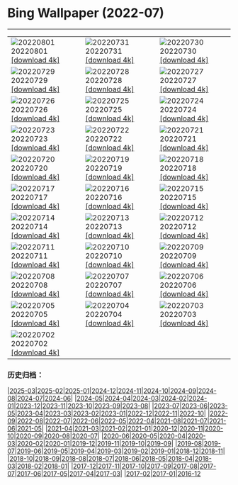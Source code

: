 # Bing Wallpaper (2022-07)
**************

<table><tr><td><img src="https://www.bing.com/th?id=OHR.LavaTube_JA-JP6207064474_1920x1080.jpg" alt="20220801"> 20220801 <a href="https://www.bing.com/th?id=OHR.LavaTube_JA-JP6207064474_UHD.jpg">[download 4k]</a></td><td><img src="https://www.bing.com/th?id=OHR.NoctilucentClouds_JA-JP9025198209_1920x1080.jpg" alt="20220731"> 20220731 <a href="https://www.bing.com/th?id=OHR.NoctilucentClouds_JA-JP9025198209_UHD.jpg">[download 4k]</a></td><td><img src="https://www.bing.com/th?id=OHR.FiordlandRainforest_JA-JP5905078657_1920x1080.jpg" alt="20220730"> 20220730 <a href="https://www.bing.com/th?id=OHR.FiordlandRainforest_JA-JP5905078657_UHD.jpg">[download 4k]</a></td></tr><tr><td><img src="https://www.bing.com/th?id=OHR.FourTigresses_JA-JP4916846920_1920x1080.jpg" alt="20220729"> 20220729 <a href="https://www.bing.com/th?id=OHR.FourTigresses_JA-JP4916846920_UHD.jpg">[download 4k]</a></td><td><img src="https://www.bing.com/th?id=OHR.LongsPeak_JA-JP5769935793_1920x1080.jpg" alt="20220728"> 20220728 <a href="https://www.bing.com/th?id=OHR.LongsPeak_JA-JP5769935793_UHD.jpg">[download 4k]</a></td><td><img src="https://www.bing.com/th?id=OHR.NabateanTomb_JA-JP6117554493_1920x1080.jpg" alt="20220727"> 20220727 <a href="https://www.bing.com/th?id=OHR.NabateanTomb_JA-JP6117554493_UHD.jpg">[download 4k]</a></td></tr><tr><td><img src="https://www.bing.com/th?id=OHR.MangroveDay_JA-JP5848497715_1920x1080.jpg" alt="20220726"> 20220726 <a href="https://www.bing.com/th?id=OHR.MangroveDay_JA-JP5848497715_UHD.jpg">[download 4k]</a></td><td><img src="https://www.bing.com/th?id=OHR.MGRBrighton_JA-JP6057857320_1920x1080.jpg" alt="20220725"> 20220725 <a href="https://www.bing.com/th?id=OHR.MGRBrighton_JA-JP6057857320_UHD.jpg">[download 4k]</a></td><td><img src="https://www.bing.com/th?id=OHR.AmeliaEarhart_JA-JP6227711829_1920x1080.jpg" alt="20220724"> 20220724 <a href="https://www.bing.com/th?id=OHR.AmeliaEarhart_JA-JP6227711829_UHD.jpg">[download 4k]</a></td></tr><tr><td><img src="https://www.bing.com/th?id=OHR.Marine2022_JA-JP5885363706_1920x1080.jpg" alt="20220723"> 20220723 <a href="https://www.bing.com/th?id=OHR.Marine2022_JA-JP5885363706_UHD.jpg">[download 4k]</a></td><td><img src="https://www.bing.com/th?id=OHR.SGIMontenegro_JA-JP5996525545_1920x1080.jpg" alt="20220722"> 20220722 <a href="https://www.bing.com/th?id=OHR.SGIMontenegro_JA-JP5996525545_UHD.jpg">[download 4k]</a></td><td><img src="https://www.bing.com/th?id=OHR.AbbeyGardens_JA-JP6027741904_1920x1080.jpg" alt="20220721"> 20220721 <a href="https://www.bing.com/th?id=OHR.AbbeyGardens_JA-JP6027741904_UHD.jpg">[download 4k]</a></td></tr><tr><td><img src="https://www.bing.com/th?id=OHR.MoonPhases_JA-JP6461920698_1920x1080.jpg" alt="20220720"> 20220720 <a href="https://www.bing.com/th?id=OHR.MoonPhases_JA-JP6461920698_UHD.jpg">[download 4k]</a></td><td><img src="https://www.bing.com/th?id=OHR.FraueninselChiemsee_JA-JP6187258769_1920x1080.jpg" alt="20220719"> 20220719 <a href="https://www.bing.com/th?id=OHR.FraueninselChiemsee_JA-JP6187258769_UHD.jpg">[download 4k]</a></td><td><img src="https://www.bing.com/th?id=OHR.OmijimaIsland_JA-JP6290388173_1920x1080.jpg" alt="20220718"> 20220718 <a href="https://www.bing.com/th?id=OHR.OmijimaIsland_JA-JP6290388173_UHD.jpg">[download 4k]</a></td></tr><tr><td><img src="https://www.bing.com/th?id=OHR.CoyoteButtes_JA-JP6148976846_1920x1080.jpg" alt="20220717"> 20220717 <a href="https://www.bing.com/th?id=OHR.CoyoteButtes_JA-JP6148976846_UHD.jpg">[download 4k]</a></td><td><img src="https://www.bing.com/th?id=OHR.AmericanGoldfinch_JA-JP6087714657_1920x1080.jpg" alt="20220716"> 20220716 <a href="https://www.bing.com/th?id=OHR.AmericanGoldfinch_JA-JP6087714657_UHD.jpg">[download 4k]</a></td><td><img src="https://www.bing.com/th?id=OHR.Arrone_JA-JP5086425907_1920x1080.jpg" alt="20220715"> 20220715 <a href="https://www.bing.com/th?id=OHR.Arrone_JA-JP5086425907_UHD.jpg">[download 4k]</a></td></tr><tr><td><img src="https://www.bing.com/th?id=OHR.Himawari2022_JA-JP2030278950_1920x1080.jpg" alt="20220714"> 20220714 <a href="https://www.bing.com/th?id=OHR.Himawari2022_JA-JP2030278950_UHD.jpg">[download 4k]</a></td><td><img src="https://www.bing.com/th?id=OHR.BasaltGiants_JA-JP1991295245_1920x1080.jpg" alt="20220713"> 20220713 <a href="https://www.bing.com/th?id=OHR.BasaltGiants_JA-JP1991295245_UHD.jpg">[download 4k]</a></td><td><img src="https://www.bing.com/th?id=OHR.HecetaHead_JA-JP2098745084_1920x1080.jpg" alt="20220712"> 20220712 <a href="https://www.bing.com/th?id=OHR.HecetaHead_JA-JP2098745084_UHD.jpg">[download 4k]</a></td></tr><tr><td><img src="https://www.bing.com/th?id=OHR.BarcelonaPop_JA-JP1555668072_1920x1080.jpg" alt="20220711"> 20220711 <a href="https://www.bing.com/th?id=OHR.BarcelonaPop_JA-JP1555668072_UHD.jpg">[download 4k]</a></td><td><img src="https://www.bing.com/th?id=OHR.OludenizTurkey_JA-JP1393476084_1920x1080.jpg" alt="20220710"> 20220710 <a href="https://www.bing.com/th?id=OHR.OludenizTurkey_JA-JP1393476084_UHD.jpg">[download 4k]</a></td><td><img src="https://www.bing.com/th?id=OHR.PortAventura_JA-JP0720127309_1920x1080.jpg" alt="20220709"> 20220709 <a href="https://www.bing.com/th?id=OHR.PortAventura_JA-JP0720127309_UHD.jpg">[download 4k]</a></td></tr><tr><td><img src="https://www.bing.com/th?id=OHR.DolomitesMW_JA-JP0311811779_1920x1080.jpg" alt="20220708"> 20220708 <a href="https://www.bing.com/th?id=OHR.DolomitesMW_JA-JP0311811779_UHD.jpg">[download 4k]</a></td><td><img src="https://www.bing.com/th?id=OHR.Tanabata2022_JA-JP0266841642_1920x1080.jpg" alt="20220707"> 20220707 <a href="https://www.bing.com/th?id=OHR.Tanabata2022_JA-JP0266841642_UHD.jpg">[download 4k]</a></td><td><img src="https://www.bing.com/th?id=OHR.KissingPuffins_JA-JP0213106648_1920x1080.jpg" alt="20220706"> 20220706 <a href="https://www.bing.com/th?id=OHR.KissingPuffins_JA-JP0213106648_UHD.jpg">[download 4k]</a></td></tr><tr><td><img src="https://www.bing.com/th?id=OHR.SharavatiBridge_JA-JP0166437440_1920x1080.jpg" alt="20220705"> 20220705 <a href="https://www.bing.com/th?id=OHR.SharavatiBridge_JA-JP0166437440_UHD.jpg">[download 4k]</a></td><td><img src="https://www.bing.com/th?id=OHR.SummerDogs_JA-JP0110814838_1920x1080.jpg" alt="20220704"> 20220704 <a href="https://www.bing.com/th?id=OHR.SummerDogs_JA-JP0110814838_UHD.jpg">[download 4k]</a></td><td><img src="https://www.bing.com/th?id=OHR.Surfin2022_JA-JP9036784881_1920x1080.jpg" alt="20220703"> 20220703 <a href="https://www.bing.com/th?id=OHR.Surfin2022_JA-JP9036784881_UHD.jpg">[download 4k]</a></td></tr><tr><td><img src="https://www.bing.com/th?id=OHR.FannetteIsland_JA-JP8998192939_1920x1080.jpg" alt="20220702"> 20220702 <a href="https://www.bing.com/th?id=OHR.FannetteIsland_JA-JP8998192939_UHD.jpg">[download 4k]</a></td><td></td><td></td></tr></table>

### 历史归档：

|[2025-03](/../2025-03/2025-03.md)|[2025-02](/../2025-02/2025-02.md)|[2025-01](/../2025-01/2025-01.md)|[2024-12](/../2024-12/2024-12.md)|[2024-11](/../2024-11/2024-11.md)|[2024-10](/../2024-10/2024-10.md)|[2024-09](/../2024-09/2024-09.md)|[2024-08](/../2024-08/2024-08.md)|[2024-07](/../2024-07/2024-07.md)|[2024-06](/../2024-06/2024-06.md)|
|[2024-05](/../2024-05/2024-05.md)|[2024-04](/../2024-04/2024-04.md)|[2024-03](/../2024-03/2024-03.md)|[2024-02](/../2024-02/2024-02.md)|[2024-01](/../2024-01/2024-01.md)|[2023-12](/../2023-12/2023-12.md)|[2023-11](/../2023-11/2023-11.md)|[2023-10](/../2023-10/2023-10.md)|[2023-09](/../2023-09/2023-09.md)|[2023-08](/../2023-08/2023-08.md)|
|[2023-07](/../2023-07/2023-07.md)|[2023-06](/../2023-06/2023-06.md)|[2023-05](/../2023-05/2023-05.md)|[2023-04](/../2023-04/2023-04.md)|[2023-03](/../2023-03/2023-03.md)|[2023-02](/../2023-02/2023-02.md)|[2023-01](/../2023-01/2023-01.md)|[2022-12](/../2022-12/2022-12.md)|[2022-11](/../2022-11/2022-11.md)|[2022-10](/../2022-10/2022-10.md)|
|[2022-09](/../2022-09/2022-09.md)|[2022-08](/../2022-08/2022-08.md)|[2022-07](/2022-07.md)|[2022-06](/../2022-06/2022-06.md)|[2022-05](/../2022-05/2022-05.md)|[2022-04](/../2022-04/2022-04.md)|[2021-08](/../2021-08/2021-08.md)|[2021-07](/../2021-07/2021-07.md)|[2021-06](/../2021-06/2021-06.md)|[2021-05](/../2021-05/2021-05.md)|
|[2021-04](/../2021-04/2021-04.md)|[2021-03](/../2021-03/2021-03.md)|[2021-02](/../2021-02/2021-02.md)|[2021-01](/../2021-01/2021-01.md)|[2020-12](/../2020-12/2020-12.md)|[2020-11](/../2020-11/2020-11.md)|[2020-10](/../2020-10/2020-10.md)|[2020-09](/../2020-09/2020-09.md)|[2020-08](/../2020-08/2020-08.md)|[2020-07](/../2020-07/2020-07.md)|
|[2020-06](/../2020-06/2020-06.md)|[2020-05](/../2020-05/2020-05.md)|[2020-04](/../2020-04/2020-04.md)|[2020-03](/../2020-03/2020-03.md)|[2020-02](/../2020-02/2020-02.md)|[2020-01](/../2020-01/2020-01.md)|[2019-12](/../2019-12/2019-12.md)|[2019-11](/../2019-11/2019-11.md)|[2019-10](/../2019-10/2019-10.md)|[2019-09](/../2019-09/2019-09.md)|
|[2019-08](/../2019-08/2019-08.md)|[2019-07](/../2019-07/2019-07.md)|[2019-06](/../2019-06/2019-06.md)|[2019-05](/../2019-05/2019-05.md)|[2019-04](/../2019-04/2019-04.md)|[2019-03](/../2019-03/2019-03.md)|[2019-02](/../2019-02/2019-02.md)|[2019-01](/../2019-01/2019-01.md)|[2018-12](/../2018-12/2018-12.md)|[2018-11](/../2018-11/2018-11.md)|
|[2018-10](/../2018-10/2018-10.md)|[2018-09](/../2018-09/2018-09.md)|[2018-08](/../2018-08/2018-08.md)|[2018-07](/../2018-07/2018-07.md)|[2018-06](/../2018-06/2018-06.md)|[2018-05](/../2018-05/2018-05.md)|[2018-04](/../2018-04/2018-04.md)|[2018-03](/../2018-03/2018-03.md)|[2018-02](/../2018-02/2018-02.md)|[2018-01](/../2018-01/2018-01.md)|
|[2017-12](/../2017-12/2017-12.md)|[2017-11](/../2017-11/2017-11.md)|[2017-10](/../2017-10/2017-10.md)|[2017-09](/../2017-09/2017-09.md)|[2017-08](/../2017-08/2017-08.md)|[2017-07](/../2017-07/2017-07.md)|[2017-06](/../2017-06/2017-06.md)|[2017-05](/../2017-05/2017-05.md)|[2017-04](/../2017-04/2017-04.md)|[2017-03](/../2017-03/2017-03.md)|
|[2017-02](/../2017-02/2017-02.md)|[2017-01](/../2017-01/2017-01.md)|[2016-12](/../2016-12/2016-12.md)